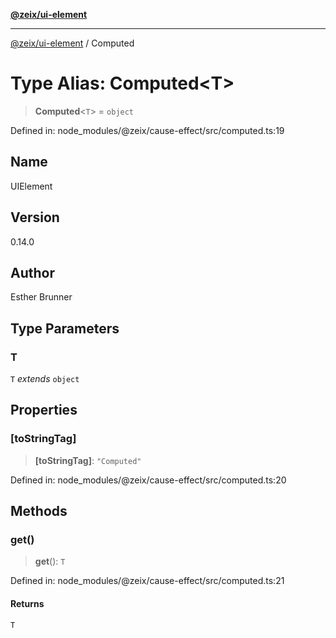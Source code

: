[**@zeix/ui-element**](../README.md)

***

[@zeix/ui-element](../globals.md) / Computed

# Type Alias: Computed\<T\>

> **Computed**\<`T`\> = `object`

Defined in: node\_modules/@zeix/cause-effect/src/computed.ts:19

## Name

UIElement

## Version

0.14.0

## Author

Esther Brunner

## Type Parameters

### T

`T` *extends* `object`

## Properties

### \[toStringTag\]

> **\[toStringTag\]**: `"Computed"`

Defined in: node\_modules/@zeix/cause-effect/src/computed.ts:20

## Methods

### get()

> **get**(): `T`

Defined in: node\_modules/@zeix/cause-effect/src/computed.ts:21

#### Returns

`T`

